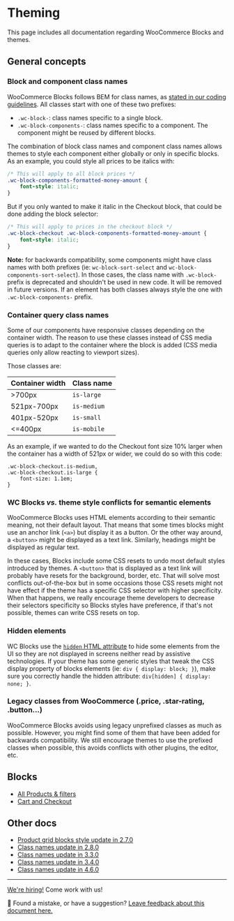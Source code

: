 # Theming

This page includes all documentation regarding WooCommerce Blocks and themes.

## General concepts

### Block and component class names

WooCommerce Blocks follows BEM for class names, as [stated in our coding guidelines](../contributors/coding-guidelines.md). All classes start with one of these two prefixes:

-   `.wc-block-`: class names specific to a single block.
-   `.wc-block-components-`: class names specific to a component. The component might be reused by different blocks.

The combination of block class names and component class names allows themes to style each component either globally or only in specific blocks. As an example, you could style all prices to be italics with:

```css
/* This will apply to all block prices */
.wc-block-components-formatted-money-amount {
	font-style: italic;
}
```

But if you only wanted to make it italic in the Checkout block, that could be done adding the block selector:

```css
/* This will apply to prices in the checkout block */
.wc-block-checkout .wc-block-components-formatted-money-amount {
	font-style: italic;
}
```

**Note:** for backwards compatibility, some components might have class names with both prefixes (ie: `wc-block-sort-select` and `wc-block-components-sort-select`). In those cases, the class name with `.wc-block-` prefix is deprecated and shouldn't be used in new code. It will be removed in future versions. If an element has both classes always style the one with `.wc-block-components-` prefix.

### Container query class names

Some of our components have responsive classes depending on the container width. The reason to use these classes instead of CSS media queries is to adapt to the container where the block is added (CSS media queries only allow reacting to viewport sizes).

Those classes are:

| Container width | Class name  |
| --------------- | ----------- |
| >700px          | `is-large`  |
| 521px-700px     | `is-medium` |
| 401px-520px     | `is-small`  |
| <=400px         | `is-mobile` |

As an example, if we wanted to do the Checkout font size 10% larger when the container has a width of 521px or wider, we could do so with this code:

```
.wc-block-checkout.is-medium,
.wc-block-checkout.is-large {
	font-size: 1.1em;
}
```

### WC Blocks _vs._ theme style conflicts for semantic elements

WooCommerce Blocks uses HTML elements according to their semantic meaning, not their default layout. That means that some times blocks might use an anchor link (`<a>`) but display it as a button. Or the other way around, a `<button>` might be displayed as a text link. Similarly, headings might be displayed as regular text.

In these cases, Blocks include some CSS resets to undo most default styles introduced by themes. A `<button>` that is displayed as a text link will probably have resets for the background, border, etc. That will solve most conflicts out-of-the-box but in some occasions those CSS resets might not have effect if the theme has a specific CSS selector with higher specificity. When that happens, we really encourage theme developers to decrease their selectors specificity so Blocks styles have preference, if that's not possible, themes can write CSS resets on top.

### Hidden elements

WC Blocks use the [`hidden` HTML attribute](https://developer.mozilla.org/en-US/docs/Web/HTML/Global_attributes/hidden) to hide some elements from the UI so they are not displayed in screens neither read by assistive technologies. If your theme has some generic styles that tweak the CSS display property of blocks elements (ie: `div { display: block; }`), make sure you correctly handle the hidden attribute: `div[hidden] { display: none; }`.

### Legacy classes from WooCommerce (.price, .star-rating, .button...)

WooCommerce Blocks avoids using legacy unprefixed classes as much as possible. However, you might find some of them that have been added for backwards compatibility. We still encourage themes to use the prefixed classes when possible, this avoids conflicts with other plugins, the editor, etc.

## Blocks

-   [All Products & filters](all-products-and-filters.md)
-   [Cart and Checkout](cart-and-checkout.md)

## Other docs

-   [Product grid blocks style update in 2.7.0](product-grid-270.md)
-   [Class names update in 2.8.0](class-names-update-280.md)
-   [Class names update in 3.3.0](class-names-update-330.md)
-   [Class names update in 3.4.0](class-names-update-340.md)
-   [Class names update in 4.6.0](class-names-update-460.md)

<!-- FEEDBACK -->

---

[We're hiring!](https://woocommerce.com/careers/) Come work with us!

🐞 Found a mistake, or have a suggestion? [Leave feedback about this document here.](https://github.com/woocommerce/woocommerce-gutenberg-products-block/issues/new?assignees=&labels=type%3A+documentation&template=--doc-feedback.md&title=Feedback%20on%20./docs/theming/product-grid-270.md)

<!-- /FEEDBACK -->
